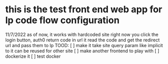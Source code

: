 # this is the test front end web app for lp code flow configuration

11/7/2022 as of now, it works with hardcoded site
right now you click the login button, auth0 return code in url
it read the code and get the redirect url and pass them to lp
TOOD: 
[ ] make it take site query param like implicit to it can be reused for other site
[ ] make another frontend to play with
[ ] dockerize it
[ ] test docker
